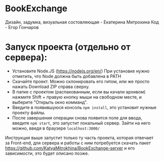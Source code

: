 # BookExchange
Дизайн, задумка, визуальная состовляющая - Екатерина Митрохина
Код - Егор Гончаров

# Запуск проекта (отдельно от сервера):

  - Установите Node.JS (https://nodejs.org/en/)
  При установке нужно отметить, что Node должна быть добавлена в PATH
  - Скачайте проект. Можно склонировать его гитом, или же просто
  нажать Download ZIP справа сверху.
 - В папке с проектом (распакованным, если вы качали архивом) нажмите
 Shift + правую кнопку мыши на свободном месте, и выберите "Открыть окно комманд".
 - Введите в появившуюся консоль ```npm install```, это установит нужные проекту файлы.
 - После завершения операции снова появится поле для ввода, введите ```npm start```, это запустит локальный сервер. Зайти на него можно, введя в браузере
 ```localhost:3000/```

Инструкция выше запустит только ту часть проекта, которая отвечает за Front-end, для сервера и работы с ним потребуется скачать пакет https://github.com/KatyaMitrokhina/BookExchange-server и его зависимости, это будет описано позже.
